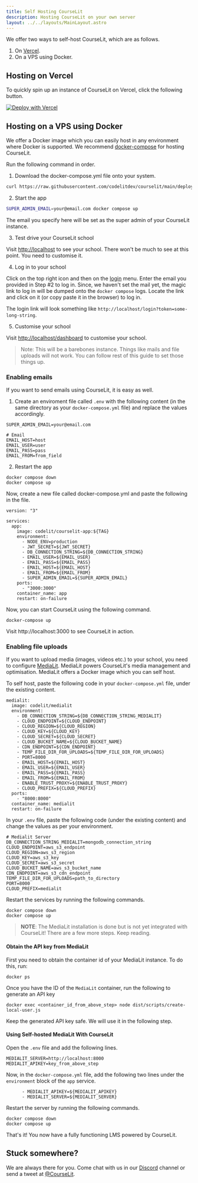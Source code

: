 ```yaml
---
title: Self Hosting CourseLit
description: Hosting CourseLit on your own server
layout: ../../layouts/MainLayout.astro
---
```


We offer two ways to self-host CourseLit, which are as follows.

1. On [Vercel](https://vercel.com).
2. On a VPS using Docker.

## Hosting on Vercel

To quickly spin up an instance of CourseLit on Vercel, click the following button.

[![Deploy with Vercel](https://vercel.com/button)](https://vercel.com/new/clone?repository-url=https%3A%2F%2Fgithub.com%2Fcodelitdev%2Fcourselit&env=DB_CONNECTION_STRING,JWT_SECRET,SUPER_ADMIN_EMAIL,EMAIL_USER,EMAIL_PASS,EMAIL_HOST,EMAIL_FROM&envDescription=Configuration%20for%20your%20app&project-name=courselit&root-directory=apps%2Fweb&build-command=cd+..%2F+%26%26+git+checkout+workspace-based-resolution+%26%26+NODE_OPTIONS%3D--openssl-legacy-provider+yarn+build)

## Hosting on a VPS using Docker

We offer a Docker image which you can easily host in any environment where Docker is supported. We recommend [docker-compose](https://docs.docker.com/compose/) for hosting CourseLit.

Run the following command in order.

1. Download the docker-compose.yml file onto your system.

```sh
curl https://raw.githubusercontent.com/codelitdev/courselit/main/deployment/docker/docker-compose.yml --output docker-compose.yml --silent
```

2. Start the app

```sh
SUPER_ADMIN_EMAIL=your@email.com docker compose up
```

The email you specify here will be set as the super admin of your CourseLit instance.

3. Test drive your CourseLit school

Visit [http://localhost](http://localhost) to see your school. There won't be much to see at this point. You need to customise it.

4. Log in to your school

Click on the top right icon and then on the [login](http://localhost/login) menu. Enter the email you provided in Step #2 to log in. Since, we haven't set the mail yet, the magic link to log in will be dumped onto the `docker compose` logs. Locate the link and click on it (or copy paste it in the browser) to log in.

The login link will look something like `http://localhost/login?token=some-long-string`.

5. Customise your school

Visit [http://localhost/dashboard](http://localhost/dashboard) to customise your school.

> Note: This will be a barebones instance. Things like mails and file uploads will not work. You can follow rest of this guide to set those things up.

### Enabling emails

If you want to send emails using CourseLit, it is easy as well.

1. Create an enviroment file called `.env` with the following content (in the same directory as your `docker-compose.yml` file) and replace the values accordingly.

```
SUPER_ADMIN_EMAIL=your@email.com

# Email
EMAIL_HOST=host
EMAIL_USER=user
EMAIL_PASS=pass
EMAIL_FROM=from_field
```

2. Restart the app

```
docker compose down
docker compose up
```

Now, create a new file called docker-compose.yml and paste the following in the file.

```
version: "3"

services:
  app:
    image: codelit/courselit-app:${TAG}
    environment:
      - NODE_ENV=production
      - JWT_SECRET=${JWT_SECRET}
      - DB_CONNECTION_STRING=${DB_CONNECTION_STRING}
      - EMAIL_USER=${EMAIL_USER}
      - EMAIL_PASS=${EMAIL_PASS}
      - EMAIL_HOST=${EMAIL_HOST}
      - EMAIL_FROM=${EMAIL_FROM}
      - SUPER_ADMIN_EMAIL=${SUPER_ADMIN_EMAIL}
    ports:
      - "3000:3000"
    container_name: app
    restart: on-failure
```

Now, you can start CourseLit using the following command.

```
docker-compose up
```

Visit http://localhost:3000 to see CourseLit in action.

### Enabling file uploads

If you want to upload media (images, videos etc.) to your school, you need to configure [MediaLit](https://hub.docker.com/r/codelit/medialit). MediaLit powers CourseLit's media management and optimisation. MediaLit offers a Docker image which you can self host.

To self host, paste the following code in your `docker-compose.yml` file, under the existing content.

```
medialit:
  image: codelit/medialit
  environment:
    - DB_CONNECTION_STRING=${DB_CONNECTION_STRING_MEDIALIT}
    - CLOUD_ENDPOINT=${CLOUD_ENDPOINT}
    - CLOUD_REGION=${CLOUD_REGION}
    - CLOUD_KEY=${CLOUD_KEY}
    - CLOUD_SECRET=${CLOUD_SECRET}
    - CLOUD_BUCKET_NAME=${CLOUD_BUCKET_NAME}
    - CDN_ENDPOINT=${CDN_ENDPOINT}
    - TEMP_FILE_DIR_FOR_UPLOADS=${TEMP_FILE_DIR_FOR_UPLOADS}
    - PORT=8000
    - EMAIL_HOST=${EMAIL_HOST}
    - EMAIL_USER=${EMAIL_USER}
    - EMAIL_PASS=${EMAIL_PASS}
    - EMAIL_FROM=${EMAIL_FROM}
    - ENABLE_TRUST_PROXY=${ENABLE_TRUST_PROXY}
    - CLOUD_PREFIX=${CLOUD_PREFIX}
  ports:
    - "8000:8000"
  container_name: medialit
  restart: on-failure
```

In your `.env` file, paste the following code (under the existing content) and change the values as per your environment.

```
# Medialit Server
DB_CONNECTION_STRING_MEDIALIT=mongodb_connection_string
CLOUD_ENDPOINT=aws_s3_endpoint
CLOUD_REGION=aws_s3_region
CLOUD_KEY=aws_s3_key
CLOUD_SECRET=aws_s3_secret
CLOUD_BUCKET_NAME=aws_s3_bucket_name
CDN_ENDPOINT=aws_s3_cdn_endpoint
TEMP_FILE_DIR_FOR_UPLOADS=path_to_directory
PORT=8000
CLOUD_PREFIX=medialit
```

Restart the services by running the following commands.

```
docker compose down
docker compose up
```

> **NOTE**: The MediaLit installation is done but is not yet integrated with CourseLit! There are a few more steps. Keep reading.

#### Obtain the API key from MediaLit

First you need to obtain the container id of your MediaLit instance. To do this, run:

```
docker ps
```

Once you have the ID of the `MediaLit` container, run the following to generate an API key

```
docker exec <container_id_from_above_step> node dist/scripts/create-local-user.js
```

Keep the generated API key safe. We will use it in the following step.

#### Using Self-hosted MediaLit With CourseLit

Open the `.env` file and add the following lines.

```
MEDIALIT_SERVER=http://localhost:8000
MEDIALIT_APIKEY=key_from_above_step
```

Now, in the `docker-compose.yml` file, add the following two lines under the `environment` block of the `app` service.

```
      - MEDIALIT_APIKEY=${MEDIALIT_APIKEY}
      - MEDIALIT_SERVER=${MEDIALIT_SERVER}
```

Restart the server by running the following commands.

```
docker compose down
docker compose up
```

That's it! You now have a fully functioning LMS powered by CourseLit.

## Stuck somewhere?

We are always there for you. Come chat with us in our <a href="https://discord.com/invite/GR4bQsN" target="_blank">Discord</a> channel or send a tweet at <a href="https://twitter.com/courselit" target="_blank">@CourseLit</a>.
